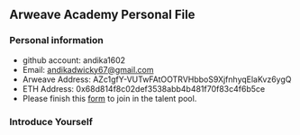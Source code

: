 ## Arweave Academy Personal File

### Personal information

- github account: andika1602
- Email: andikadwicky67@gmail.com
- Arweave Address: AZc1gfY-VUTwFAtOOTRVHbboS9XjfnhyqElaKvz6ygQ
- ETH Address: 0x68d814f8c02def3538abb4b481f70f83c4f6b5ce
- Please finish this [form](https://docs.google.com/forms/d/e/1FAIpQLSfWA5fIIcBgmRppm3jNz5vmf9Mai_QMVil-2pO4r7YKn_Zhtw/viewform?usp=sf_link) to join in the talent pool.

### Introduce Yourself
